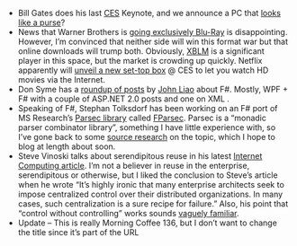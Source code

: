 -   Bill Gates does his last [CES](http://www.microsoft.com/ces)
    Keynote, and we announce a PC that [looks like a
    purse](http://www.microsoft.com/presspass/features/2008/jan08/01-07fashionpcs.mspx)?
-   News that Warner Brothers is [going exclusively
    Blu-Ray](http://www.deadlinehollywooddaily.com/boost-for-blu-ray-warner-bros-will-release-high-def-titles-exclusively-in-that-format/)
    is disappointing. However, I’m convinced that neither side will win
    this format war but that online downloads will trump both.
    Obviously, [XBLM](http://www.xbox.com/live/marketplace/moviestv) is
    a significant player in this space, but the market is crowding up
    quickly. Netflix apparently will [unveil a new set-top
    box](http://www.marketwatch.com/news/story/netflix-lg-team-up-bring/story.aspx?guid=%7B524C1C79-666C-49FD-AD1A-75E4D3B5878B%7D)
    @ CES to let you watch HD movies via the Internet.
-   Don Syme has a [roundup of
    posts](http://blogs.msdn.com/dsyme/archive/2008/01/05/learning-wpf-through-f-and-vice-versa-by-john-liao.aspx)
    by [John Liao](http://jyliao.blogspot.com) about F\#. Mostly, WPF +
    F\# with a couple of ASP.NET 2.0 posts and one on XML .
-   Speaking of F\#, Stephan Tolksdorf has been working on an F\# port
    of MS Research’s [Parsec
    library](http://research.microsoft.com/users/daan/parsec.html)
    called [FParsec](http://www.quanttec.com/fparsec/index.html). Parsec
    is a “monadic parser combinator library”, something I have little
    experience with, so I’ve gone back to some [source
    research](http://www.cs.nott.ac.uk/~gmh//monparsing.pdf) on the
    topic, which I hope to blog at length about soon.
-   Steve Vinoski talks about serendipitous reuse in his latest
    [Internet Computing
    article](http://computer.org/portal/pages/dsonline/2008/02/w1tow.xml).
    I’m not a believer in reuse in the enterprise, serendipitous or
    otherwise, but I liked the conclusion to Steve’s article when he
    wrote “It’s highly ironic that many enterprise architects seek to
    impose centralized control over their distributed organizations. In
    many cases, such centralization is a sure recipe for failure.” Also,
    his point that “control without controlling” works sounds [vaguely
    familiar](http://devhawk.net/2007/10/25/The+Worst+Of+Both+Worlds.aspx).
-   Update – This is really Morning Coffee 136, but I don’t want to
    change the title since it’s part of the URL

